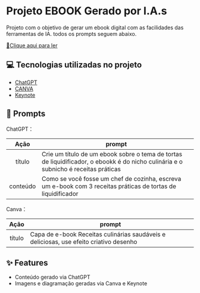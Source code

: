 

# Projeto EBOOK Gerado por I.A.s


Projeto com o objetivo de gerar um ebook digital com as facilidades das ferramentas de IA. todos os prompts
seguem abaixo.

<a href="https://github.com/felipeAguiarCode/prompts-recipe-to-create-a-ebook/blob/main/output/ebook%20-%20css%20jedi%20output.pdf" title="View PDF now"> 📕Clique aqui para ler</a>

## 💻 Tecnologias utilizadas no projeto

- [ChatGPT](https://chat.openai.com/) 
- [CANVA](https://www.canva.com/app/)
- [Keynote](https://www.apple.com/br/keynote/)

## 🧠 Prompts


ChatGPT：

|   Ação   | prompt                                                                                                                                                                                                                                                                         |
| :------: | ------------------------------------------------------------------------------------------------------------------------------------------------------------------------------------------------------------------------------------------------------------------------------ |
|  título  | Crie um título de um ebook sobre o tema de tortas de liquidificador, o ebookk é do nicho culinária e o subnicho é receitas práticas                                                        |
| conteúdo | Como se você fosse um chef de cozinha, escreva um e-book com 3 receitas práticas de tortas de liquidificador

Canva：

|  Ação  | prompt                                                                                 |
| :----: | -------------------------------------------------------------------------------------- |
| título | Capa de e-book Receitas culinárias saudáveis e deliciosas, use efeito criativo desenho|

## ✨ Features

- Conteúdo gerado via ChatGPT
- Imagens e diagramação geradas via Canva e Keynote

